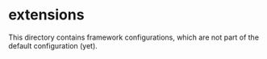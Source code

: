 # extensions
This directory contains framework configurations, which are not part of the default configuration (yet).